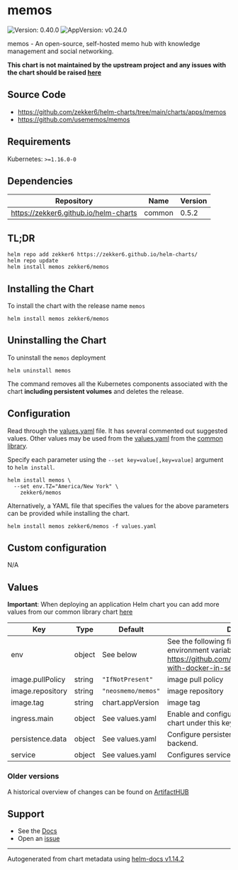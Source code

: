 # memos

![Version: 0.40.0](https://img.shields.io/badge/Version-0.40.0-informational?style=flat-square) ![AppVersion: v0.24.0](https://img.shields.io/badge/AppVersion-v0.24.0-informational?style=flat-square)

memos - An open-source, self-hosted memo hub with knowledge management and social networking.

**This chart is not maintained by the upstream project and any issues with the chart should be raised [here](https://github.com/zekker6/helm-charts/issues/new)**

## Source Code

* <https://github.com/zekker6/helm-charts/tree/main/charts/apps/memos>
* <https://github.com/usememos/memos>

## Requirements

Kubernetes: `>=1.16.0-0`

## Dependencies

| Repository | Name | Version |
|------------|------|---------|
| https://zekker6.github.io/helm-charts | common | 0.5.2 |

## TL;DR

```console
helm repo add zekker6 https://zekker6.github.io/helm-charts/
helm repo update
helm install memos zekker6/memos
```

## Installing the Chart

To install the chart with the release name `memos`

```console
helm install memos zekker6/memos
```

## Uninstalling the Chart

To uninstall the `memos` deployment

```console
helm uninstall memos
```

The command removes all the Kubernetes components associated with the chart **including persistent volumes** and deletes the release.

## Configuration

Read through the [values.yaml](./values.yaml) file. It has several commented out suggested values.
Other values may be used from the [values.yaml](https://github.com/zekker6/helm-charts/blob/main/charts/library/common/values.yaml) from the [common library](https://github.com/zekker6/helm-charts/blob/main/charts/library/common).

Specify each parameter using the `--set key=value[,key=value]` argument to `helm install`.

```console
helm install memos \
  --set env.TZ="America/New York" \
    zekker6/memos
```

Alternatively, a YAML file that specifies the values for the above parameters can be provided while installing the chart.

```console
helm install memos zekker6/memos -f values.yaml
```

## Custom configuration

N/A

## Values

**Important**: When deploying an application Helm chart you can add more values from our common library chart [here](https://github.com/zekker6/helm-charts/blob/main/charts/library/common)

| Key | Type | Default | Description |
|-----|------|---------|-------------|
| env | object | See below | See the following files for additional environment variables: https://github.com/usememos/memos#deploy-with-docker-in-seconds |
| image.pullPolicy | string | `"IfNotPresent"` | image pull policy |
| image.repository | string | `"neosmemo/memos"` | image repository |
| image.tag | string | chart.appVersion | image tag |
| ingress.main | object | See values.yaml | Enable and configure ingress settings for the chart under this key. |
| persistence.data | object | See values.yaml | Configure persistence for data to use sqlite backend. |
| service | object | See values.yaml | Configures service settings for the chart. |

### Older versions

A historical overview of changes can be found on [ArtifactHUB](https://artifacthub.io/packages/helm/zekker6/memos?modal=changelog)

## Support

- See the [Docs](http://zekker6.github.io/helm-charts/docs/)
- Open an [issue](https://github.com/zekker6/helm-charts/issues/new)

----------------------------------------------
Autogenerated from chart metadata using [helm-docs v1.14.2](https://github.com/norwoodj/helm-docs/releases/v1.14.2)
